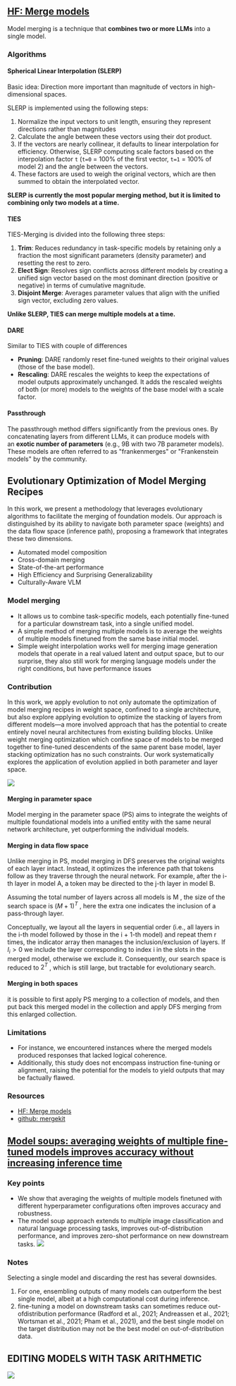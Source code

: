 
## [HF: Merge models](https://huggingface.co/blog/mlabonne/merge-models)

Model merging is a technique that **combines two or more LLMs** into a single model.

### Algorithms

#### **Spherical Linear Interpolation** (SLERP)

Basic idea: Direction more important than magnitude of vectors in high-dimensional spaces.

SLERP is implemented using the following steps:

1. Normalize the input vectors to unit length, ensuring they represent directions rather than magnitudes
2. Calculate the angle between these vectors using their dot product.
3. If the vectors are nearly collinear, it defaults to linear interpolation for efficiency. Otherwise, SLERP computing scale factors based on the interpolation factor `t` (`t=0` = 100% of the first vector, `t=1` = 100% of model 2) and the angle between the vectors.
4. These factors are used to weigh the original vectors, which are then summed to obtain the interpolated vector.

**SLERP is currently the most popular merging method, but it is limited to combining only two models at a time.**

#### TIES

TIES-Merging is divided into the following three steps:

1. **Trim**: Reduces redundancy in task-specific models by retaining only a fraction the most significant parameters (density parameter) and resetting the rest to zero.
2. **Elect Sign**: Resolves sign conflicts across different models by creating a unified sign vector based on the most dominant direction (positive or negative) in terms of cumulative magnitude.
3. **Disjoint Merge**: Averages parameter values that align with the unified sign vector, excluding zero values.

**Unlike SLERP, TIES can merge multiple models at a time.**

#### DARE

Similar to TIES with couple of differences

- **Pruning**: DARE randomly reset fine-tuned weights to their original values (those of the base model).
- **Rescaling**: DARE rescales the weights to keep the expectations of model outputs approximately unchanged. It adds the rescaled weights of both (or more) models to the weights of the base model with a scale factor.

#### Passthrough

The passthrough method differs significantly from the previous ones. By concatenating layers from different LLMs, it can produce models with an **exotic number of parameters** (e.g., 9B with two 7B parameter models). These models are often referred to as "frankenmerges" or "Frankenstein models" by the community.



## Evolutionary Optimization of Model Merging Recipes

In this work, we present a methodology that leverages evolutionary algorithms to facilitate the merging of foundation models. Our approach is distinguished by its ability to navigate both parameter space (weights) and the data flow space (inference path), proposing a framework that integrates these two dimensions.

- Automated model composition
- Cross-domain merging
- State-of-the-art performance
- High Efficiency and Surprising Generalizability
- Culturally-Aware VLM

### Model merging

- It allows us to combine task-specific models, each potentially fine-tuned for a particular downstream task, into a single unified model.
- A simple method of merging multiple models is to average the weights of multiple models finetuned from the same base initial model.
- Simple weight interpolation works well for merging image generation models that operate in a real valued latent and output space, but to our surprise, they also still work for merging language models under the right conditions, but have performance issues

### Contribution
In this work, we apply evolution to not only automate the optimization of model merging recipes in weight space, confined to a single architecture, but also explore applying evolution to optimize the stacking of layers from different models—a more involved approach that has the potential to create entirely novel neural architectures from existing building blocks. 
Unlike weight merging optimization which confine space of models to be merged together to fine-tuned descendents of the same parent base model, layer stacking optimization has no such constraints. 
Our work systematically explores the application of evolution applied in both parameter and layer space.


![](attachments/6c330c59c9ab042463ad1dd1073fc70a_MD5.jpeg)

#### Merging in parameter space

Model merging in the parameter space (PS) aims to integrate the weights of multiple foundational models into a unified entity with the same neural network architecture, yet outperforming the individual models.

#### Merging in data flow space

Unlike merging in PS, model merging in DFS preserves the original weights of each layer intact. Instead, it optimizes the inference path that tokens follow as they traverse through the neural network. For example, after the i-th layer in model A, a token may be directed to the j-th layer in model B.

Assuming the total number of layers across all models is M , the size of the search space is $(M + 1)^T$ , here the extra one indicates the inclusion of a pass-through layer.

Conceptually, we layout all the layers in sequential order (i.e., all layers in the i-th model followed by those in the i + 1-th model) and repeat them r times, the indicator array then manages the inclusion/exclusion of layers. If $I_i > 0$ we include the layer corresponding to index i in the slots in the merged model, otherwise we exclude it. Consequently, our search space is reduced to $2^T$ , which is still large, but tractable for evolutionary search.

#### Merging in both spaces

it is possible to first apply PS merging to a collection of models, and then put back this merged model in the collection and apply DFS merging from this enlarged collection.


### Limitations

- For instance, we encountered instances where the merged models produced responses that lacked logical coherence. 
- Additionally, this study does not encompass instruction fine-tuning or alignment, raising the potential for the models to yield outputs that may be factually flawed.
### Resources
- [HF: Merge models](https://huggingface.co/blog/mlabonne/merge-models)
- [github: mergekit](https://github.com/arcee-ai/mergekit) 

## [Model soups: averaging weights of multiple fine-tuned models improves accuracy without increasing inference time](https://arxiv.org/pdf/2203.05482.pdf)

### Key points
- We show that averaging the weights of multiple models finetuned with different hyperparameter configurations often improves accuracy and robustness.
- The model soup approach extends to multiple image classification and natural language processing tasks, improves out-of-distribution performance, and improves zero-shot performance on new downstream tasks.
![](attachments/206b9888276b85cbe9ef44ceca1395a4_MD5.jpeg)

### Notes
Selecting a single model and discarding the rest has several downsides. 
1. For one, ensembling outputs of many models can outperform the best single model, albeit at a high computational cost during inference. 
2. fine-tuning a model on downstream tasks can sometimes reduce out-ofdistribution performance (Radford et al., 2021; Andreassen et al., 2021; Wortsman et al., 2021; Pham et al., 2021), and the best single model on the target distribution may not be the best model on out-of-distribution data.


## EDITING MODELS WITH TASK ARITHMETIC

![](attachments/37ea4fed78023f42e13a9e3cadc7fa92_MD5.jpeg)